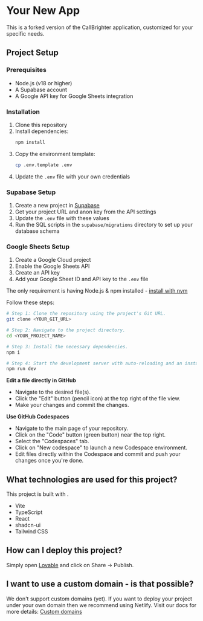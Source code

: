 # Your New App

This is a forked version of the CallBrighter application, customized for your specific needs.

## Project Setup

### Prerequisites

- Node.js (v18 or higher)
- A Supabase account
- A Google API key for Google Sheets integration

### Installation

1. Clone this repository
2. Install dependencies:
   ```bash
   npm install
   ```
3. Copy the environment template:
   ```bash
   cp .env.template .env
   ```
4. Update the `.env` file with your own credentials

### Supabase Setup

1. Create a new project in [Supabase](https://supabase.com)
2. Get your project URL and anon key from the API settings
3. Update the `.env` file with these values
4. Run the SQL scripts in the `supabase/migrations` directory to set up your database schema

### Google Sheets Setup

1. Create a Google Cloud project
2. Enable the Google Sheets API
3. Create an API key
4. Add your Google Sheet ID and API key to the `.env` file

The only requirement is having Node.js & npm installed - [install with nvm](https://github.com/nvm-sh/nvm#installing-and-updating)

Follow these steps:

```sh
# Step 1: Clone the repository using the project's Git URL.
git clone <YOUR_GIT_URL>

# Step 2: Navigate to the project directory.
cd <YOUR_PROJECT_NAME>

# Step 3: Install the necessary dependencies.
npm i

# Step 4: Start the development server with auto-reloading and an instant preview.
npm run dev
```

**Edit a file directly in GitHub**

- Navigate to the desired file(s).
- Click the "Edit" button (pencil icon) at the top right of the file view.
- Make your changes and commit the changes.

**Use GitHub Codespaces**

- Navigate to the main page of your repository.
- Click on the "Code" button (green button) near the top right.
- Select the "Codespaces" tab.
- Click on "New codespace" to launch a new Codespace environment.
- Edit files directly within the Codespace and commit and push your changes once you're done.

## What technologies are used for this project?

This project is built with .

- Vite
- TypeScript
- React
- shadcn-ui
- Tailwind CSS

## How can I deploy this project?

Simply open [Lovable](https://lovable.dev/projects/a8ba1955-8eb1-4318-9dbe-51f84e7aace9) and click on Share -> Publish.

## I want to use a custom domain - is that possible?

We don't support custom domains (yet). If you want to deploy your project under your own domain then we recommend using Netlify. Visit our docs for more details: [Custom domains](https://docs.lovable.dev/tips-tricks/custom-domain/)
